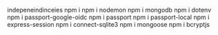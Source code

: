 indepeneindinceies npm i npm i nodemon npm i mongodb npm i dotenv npm i passport-google-oidc npm i passport npm i passport-local npm i express-session npm i connect-sqlite3 npm i mongoose npm i bcryptjs
